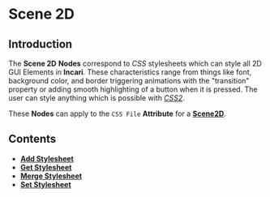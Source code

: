 # Scene 2D

## Introduction

The **Scene 2D** **Nodes** correspond to *CSS* stylesheets which can style all 2D GUI Elements in **Incari**. These characteristics range from things like font, background color, and border triggering animations with the "transition" property or adding smooth highlighting of a button when it is pressed. The user can style anything which is possible with [*CSS2*](https://en.wikipedia.org/wiki/CSS).

These **Nodes** can apply to the `CSS File` **Attribute** for a [**Scene2D**](../../../objects-and-types/project-objects/scene2d.md).

## Contents

* [**Add Stylesheet**]()
* [**Get Stylesheet**](getstylesheet.md)
* [**Merge Stylesheet**](mergetostylesheet.md)
* [**Set Stylesheet**](setstylesheet.md)